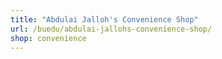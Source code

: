```yaml
---
title: "Abdulai Jalloh's Convenience Shop"
url: /buedu/abdulai-jallohs-convenience-shop/
shop: convenience
---
```

